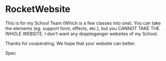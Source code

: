 # RocketWebsite
This is for my School Team (Which is a few classes into one). You can take the elements (eg. support form, effects, etc.), but you CANNOT TAKE THE WHOLE WEBSITE. I don't want any doppleganger websites of my School.

Thanks for cooperating. We hope that your website can better.

Spec